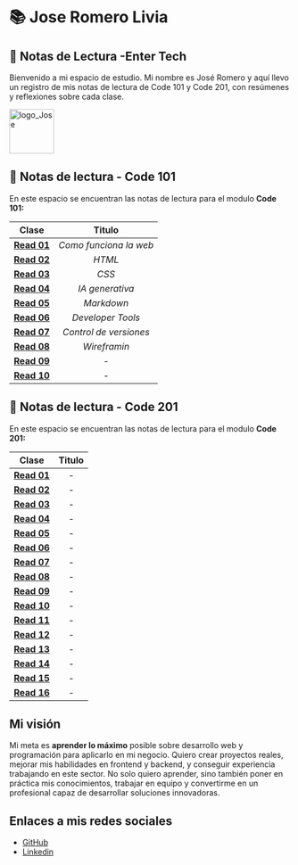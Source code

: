 # 📚 Jose Romero Livia

## 📝 Notas de Lectura -Enter Tech

Bienvenido a mi espacio de estudio. Mi nombre es José Romero y aquí llevo un registro de mis notas de lectura de Code 101 y Code 201, con resúmenes y reflexiones sobre cada clase.


<img src="https://i.pinimg.com/originals/b2/2f/c9/b22fc9819b7744ab7e71d8bfd470b7b2.png" alt="logo_Jose" width="80" height="80">


## 🚀 Notas de lectura - Code 101

En este espacio se encuentran las notas de lectura para el modulo **Code 101:**

|     Clase         |       Titulo           |
| ----------------- |:--------------------------:|
| **[Read 01](./101/read01.md)**  | *Como funciona la web*          |
| **[Read 02](./101/read02.md)**  | *HTML*                          |
| **[Read 03](./101/read03.md)**  | *CSS*                           |
| **[Read 04](./101/read04.md)**  | *IA generativa*                 |
| **[Read 05](./101/read05.md)**  | *Markdown*                      |
| **[Read 06](./101/read06.md)**  | *Developer Tools*               |
| **[Read 07](./101/read07.md)**  | *Control de versiones*          |
| **[Read 08](./101/read08.md)**  | *Wireframin*                    |
| **[Read 09](./101/read09.md)**  | *-*                             |
| **[Read 10](./101/read010.md)**  | *-*                            |

## 🚀 Notas de lectura - Code 201

En este espacio se encuentran las notas de lectura para el modulo **Code 201:**

|     Clase         |       Titulo           |
| ----------------- |:--------------------------:|
| **[Read 01](./201/read01.md)**  | *-*         |
| **[Read 02](./201/read02.md)**  | *-*         |
| **[Read 03](./201/read03.md)**  | *-*         |
| **[Read 04](./201/read04.md)**  | *-*         |
| **[Read 05](./201/read05.md)**  | *-*         |
| **[Read 06](./201/read06.md)**  | *-*         |
| **[Read 07](./201/read07.md)**  | *-*         |
| **[Read 08](./201/read08.md)**  | *-*         |
| **[Read 09](./201/read09.md)**  | *-*         |
| **[Read 10](./201/read10.md)**  | *-*         |
| **[Read 11](./201/read11.md)**  | *-*         |
| **[Read 12](./201/read12.md)**  | *-*         |
| **[Read 13](./201/read13.md)**  | *-*         |
| **[Read 14](./201/read14.md)**  | *-*         |
| **[Read 15](./201/read15.md)**  | *-*         |
| **[Read 16](./201/read16.md)**  | *-*         |

## Mi visión 

Mi meta es **aprender lo máximo** posible sobre desarrollo web y programación para aplicarlo en mi negocio. Quiero crear proyectos reales, mejorar mis habilidades en frontend y backend, y conseguir experiencia trabajando en este sector. No solo quiero aprender, sino también poner en práctica mis conocimientos, trabajar en equipo y convertirme en un profesional capaz de desarrollar soluciones innovadoras.

## Enlaces a mis redes sociales

- [GitHub](https://github.com/Pixel-26)
- [Linkedin](https://www.linkedin.com/in/jos%C3%A9-romero-livia-2a2505340/)
